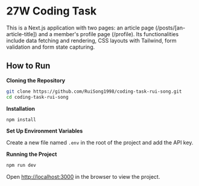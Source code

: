 # 27W Coding Task
<div>
     This is a Next.js application with two pages: an article page (/posts/[an-article-title]) and a member's profile page (/profile). Its functionalities include data fetching and rendering, CSS layouts with Tailwind, form validation and form state capturing.
    </div>
</div>

## <div>How to Run</div>

**Cloning the Repository**

```bash
git clone https://github.com/RuiSong1998/coding-task-rui-song.git
cd coding-task-rui-song
```

**Installation**

```bash
npm install
```

**Set Up Environment Variables**

Create a new file named `.env` in the root of the project and add the API key.

**Running the Project**

```bash
npm run dev
```

Open [http://localhost:3000](http://localhost:3000) in the browser to view the project.

